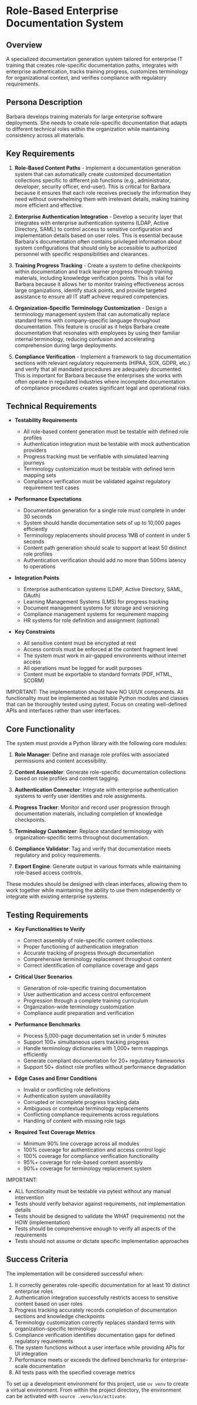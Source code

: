 # Role-Based Enterprise Documentation System

## Overview
A specialized documentation generation system tailored for enterprise IT training that creates role-specific documentation paths, integrates with enterprise authentication, tracks training progress, customizes terminology for organizational context, and verifies compliance with regulatory requirements.

## Persona Description
Barbara develops training materials for large enterprise software deployments. She needs to create role-specific documentation that adapts to different technical roles within the organization while maintaining consistency across all materials.

## Key Requirements
1. **Role-Based Content Paths** - Implement a documentation generation system that can automatically create customized documentation collections specific to different job functions (e.g., administrator, developer, security officer, end-user). This is critical for Barbara because it ensures that each role receives precisely the information they need without overwhelming them with irrelevant details, making training more efficient and effective.

2. **Enterprise Authentication Integration** - Develop a security layer that integrates with enterprise authentication systems (LDAP, Active Directory, SAML) to control access to sensitive configuration and implementation details based on user roles. This is essential because Barbara's documentation often contains privileged information about system configurations that should only be accessible to authorized personnel with specific responsibilities and clearances.

3. **Training Progress Tracking** - Create a system to define checkpoints within documentation and track learner progress through training materials, including knowledge verification points. This is vital for Barbara because it allows her to monitor training effectiveness across large organizations, identify stuck points, and provide targeted assistance to ensure all IT staff achieve required competencies.

4. **Organization-Specific Terminology Customization** - Design a terminology management system that can automatically replace standard terms with company-specific language throughout documentation. This feature is crucial as it helps Barbara create documentation that resonates with employees by using their familiar internal terminology, reducing confusion and accelerating comprehension during large deployments.

5. **Compliance Verification** - Implement a framework to tag documentation sections with relevant regulatory requirements (HIPAA, SOX, GDPR, etc.) and verify that all mandated procedures are adequately documented. This is important for Barbara because the enterprises she works with often operate in regulated industries where incomplete documentation of compliance procedures creates significant legal and operational risks.

## Technical Requirements
- **Testability Requirements**
  - All role-based content generation must be testable with defined role profiles
  - Authentication integration must be testable with mock authentication providers
  - Progress tracking must be verifiable with simulated learning journeys
  - Terminology customization must be testable with defined term mapping sets
  - Compliance verification must be validated against regulatory requirement test cases

- **Performance Expectations**
  - Documentation generation for a single role must complete in under 30 seconds
  - System should handle documentation sets of up to 10,000 pages efficiently
  - Terminology replacements should process 1MB of content in under 5 seconds
  - Content path generation should scale to support at least 50 distinct role profiles
  - Authentication verification should add no more than 500ms latency to operations

- **Integration Points**
  - Enterprise authentication systems (LDAP, Active Directory, SAML, OAuth)
  - Learning Management Systems (LMS) for progress tracking
  - Document management systems for storage and versioning
  - Compliance management systems for requirement mapping
  - HR systems for role definition and assignment (optional)

- **Key Constraints**
  - All sensitive content must be encrypted at rest
  - Access controls must be enforced at the content fragment level
  - The system must work in air-gapped environments without internet access
  - All operations must be logged for audit purposes
  - Content must be exportable to standard formats (PDF, HTML, SCORM)

IMPORTANT: The implementation should have NO UI/UX components. All functionality must be implemented as testable Python modules and classes that can be thoroughly tested using pytest. Focus on creating well-defined APIs and interfaces rather than user interfaces.

## Core Functionality
The system must provide a Python library with the following core modules:

1. **Role Manager**: Define and manage role profiles with associated permissions and content accessibility.

2. **Content Assembler**: Generate role-specific documentation collections based on role profiles and content tagging.

3. **Authentication Connector**: Integrate with enterprise authentication systems to verify user identities and role assignments.

4. **Progress Tracker**: Monitor and record user progression through documentation materials, including completion of knowledge checkpoints.

5. **Terminology Customizer**: Replace standard terminology with organization-specific terms throughout documentation.

6. **Compliance Validator**: Tag and verify that documentation meets regulatory and policy requirements.

7. **Export Engine**: Generate output in various formats while maintaining role-based access controls.

These modules should be designed with clean interfaces, allowing them to work together while maintaining the ability to use them independently or integrate with existing enterprise systems.

## Testing Requirements
- **Key Functionalities to Verify**
  - Correct assembly of role-specific content collections
  - Proper functioning of authentication integration
  - Accurate tracking of progress through documentation
  - Comprehensive terminology replacement throughout content
  - Correct identification of compliance coverage and gaps

- **Critical User Scenarios**
  - Generation of role-specific training documentation
  - User authentication and access control enforcement
  - Progression through a complete training curriculum
  - Organization-wide terminology customization
  - Compliance audit preparation and verification

- **Performance Benchmarks**
  - Process 5,000-page documentation set in under 5 minutes
  - Support 100+ simultaneous users tracking progress
  - Handle terminology dictionaries with 1,000+ term mappings efficiently
  - Generate compliant documentation for 20+ regulatory frameworks
  - Support 50+ distinct role profiles without performance degradation

- **Edge Cases and Error Conditions**
  - Invalid or conflicting role definitions
  - Authentication system unavailability
  - Corrupted or incomplete progress tracking data
  - Ambiguous or contextual terminology replacements
  - Conflicting compliance requirements across regulations
  - Handling of content with missing role tags

- **Required Test Coverage Metrics**
  - Minimum 90% line coverage across all modules
  - 100% coverage for authentication and access control logic
  - 100% coverage for compliance verification functionality
  - 95%+ coverage for role-based content assembly
  - 90%+ coverage for terminology replacement system

IMPORTANT: 
- ALL functionality must be testable via pytest without any manual intervention
- Tests should verify behavior against requirements, not implementation details
- Tests should be designed to validate the WHAT (requirements) not the HOW (implementation)
- Tests should be comprehensive enough to verify all aspects of the requirements
- Tests should not assume or dictate specific implementation approaches

## Success Criteria
The implementation will be considered successful when:

1. It correctly generates role-specific documentation for at least 10 distinct enterprise roles
2. Authentication integration successfully restricts access to sensitive content based on user roles
3. Progress tracking accurately records completion of documentation sections and knowledge checkpoints
4. Terminology customization correctly replaces standard terms with organization-specific terminology
5. Compliance verification identifies documentation gaps for defined regulatory requirements
6. The system functions without a user interface while providing APIs for UI integration
7. Performance meets or exceeds the defined benchmarks for enterprise-scale documentation
8. All tests pass with the specified coverage metrics

To set up a development environment for this project, use `uv venv` to create a virtual environment. From within the project directory, the environment can be activated with `source .venv/bin/activate`.